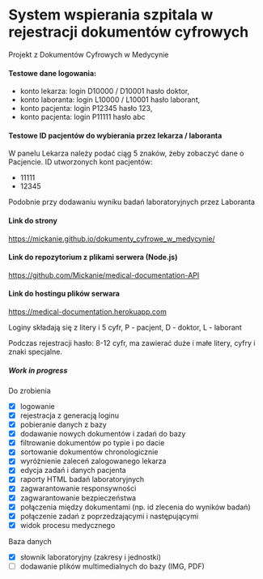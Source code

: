 # System wspierania szpitala w rejestracji dokumentów cyfrowych

Projekt z Dokumentów Cyfrowych w Medycynie

#### Testowe dane logowania:

- konto lekarza: login D10000 / D10001 hasło doktor,
- konto laboranta: login L10000 / L10001 hasło laborant,
- konto pacjenta: login P12345 hasło 123,
- konto pacjenta: login P11111 hasło abc

#### Testowe ID pacjentów do wybierania przez lekarza / laboranta

W panelu Lekarza należy podać ciąg 5 znaków, żeby zobaczyć dane o Pacjencie. ID utworzonych kont pacjentów:

- 11111
- 12345

Podobnie przy dodawaniu wyniku badań laboratoryjnych przez Laboranta

#### Link do strony

https://mickanie.github.io/dokumenty_cyfrowe_w_medycynie/

#### Link do repozytorium z plikami serwera (Node.js)

https://github.com/Mickanie/medical-documentation-API

#### Link do hostingu plików serwara

https://medical-documentation.herokuapp.com

Loginy składają się z litery i 5 cyfr, P - pacjent, D - doktor, L - laborant

Podczas rejestracji hasło: 8-12 cyfr, ma zawierać duże i małe litery, cyfry i znaki specjalne.

##### Work in progress

Do zrobienia

- [x] logowanie
- [x] rejestracja z generacją loginu
- [x] pobieranie danych z bazy
- [x] dodawanie nowych dokumentów i zadań do bazy
- [x] filtrowanie dokumentów po typie i po dacie
- [x] sortowanie dokumentów chronologicznie
- [x] wyróżnienie zaleceń zalogowanego lekarza
- [x] edycja zadań i danych pacjenta
- [x] raporty HTML badań laboratoryjnych
- [x] zagwarantowanie responsywności
- [x] zagwarantowanie bezpieczeństwa
- [x] połączenia między dokumentami (np. id zlecenia do wyników badań)
- [x] połączenie zadań z poprzedzającymi i następującymi
- [x] widok procesu medycznego

Baza danych

- [x] słownik laboratoryjny (zakresy i jednostki)
- [ ] dodawanie plików multimedialnych do bazy (IMG, PDF)
